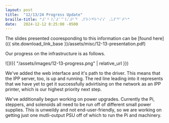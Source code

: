 ```yaml
---
layout: post
title:  "12/13/24 Progress Update"
braille-title: "⠼⠁⠃⠸⠌⠼⠁⠉⠸⠌⠼⠃⠙⠀⠠⠏⠗⠕⠛⠗⠑⠎⠎⠀⠠⠥⠏⠙⠁⠞⠑"
date:   2024-12-12 8:25:00 -0500
---
```


The slides presented cooresponding to this information can be [found here]({{ site.download_link_base }}/assets/misc/12-13-presentation.pdf)

Our progress on the infrastructure is as follows.

![]({{ "/assets/images/12-13-progress.png" | relative_url }})

We've added the web interface and it's path to the driver. This means that the IPP server, too, is up and running. 
The red line leading into it represents that we have yet to get it successfully advirtising on the network 
as an IPP printer, which is our highest priority next step.

We've additionally begun working on power upgrades. Currently the Pi, steppers, and solenoids all need to be run off of 
different small power supplies. This is unweildy and not end-user-friendly, so we are working on getting just one mutli-output 
PSU off of which to run the Pi and machinery.
